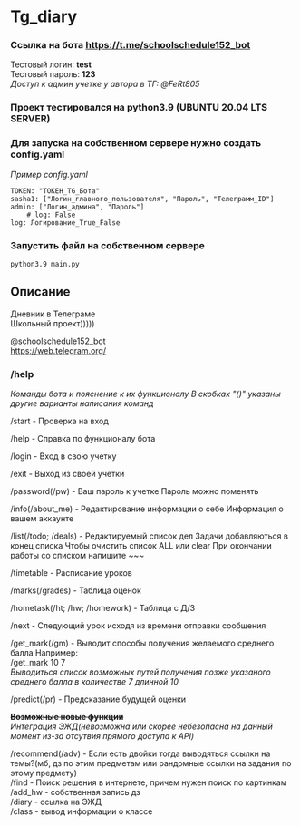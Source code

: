 # Tg_diary
### **Cсылка на бота** https://t.me/schoolschedule152_bot
Тестовый логин: **test**\
Тестовый пароль: **123**\
_Доступ к админ учетке у автора в ТГ: @FeRt805_ 
### Проект тестировался на **python3.9** (UBUNTU 20.04 LTS SERVER)
### Для запуска на собственном сервере нужно создать **config.yaml**   
_Пример config.yaml_   
```
TOKEN: "ТОКЕН_TG_Бота"  
sasha1: ["Логин_главного_пользователя", "Пароль", "Телеграмм_ID"]  
admin: ["Логин_админа", "Пароль"]   
    # log: False   
log: Логирование_True_False
```
### Запустить файл на собственном сервере
```python3.9 main.py```

## Описание
Дневник в Телеграме\
Школьный проект)))))

@schoolschedule152_bot   
https://web.telegram.org/




### /help
_Команды бота и пояснение к их функционалу
В скобках "()" указаны другие варианты написания команд_ 

/start - Проверка на вход

/help - Справка по функционалу бота

/login - Вход в свою учетку

/exit - Выход из своей учетки

/password(/pw) - Ваш пароль к учетке
Пароль можно поменять

/info(/about_me) - Редактирование информации о себе
Информация о вашем аккаунте

/list(/todo; /deals) - Редактируемый список дел
Задачи добавляються в конец списка
Чтобы очистить список ALL или clear
При окончании работы со списком напишите ~~~

/timetable - Расписание уроков

/marks(/grades) - Таблица оценок

/hometask(/ht; /hw; /homework) - Таблица с Д/З 

/next - Следующий урок исходя из времени отправки сообщения

/get_mark(/gm) - Выводит способы получения желаемого среднего балла
Например:\
/get_mark 10 7\
_Выводиться список возможных путей получения позже указаного среднего балла в количестве 7 длинной 10_

/predict(/pr) - Предсказание будущей оценки

**~~Возможные новые функции~~**\
_Интеграция ЭЖД(невозможна или скорее небезопасна на данный момент из-за отсутвия прямого доступа к API)_

/recommend(/adv) - Если есть двойки тогда выводяться ссылки на темы?(мб, дз по этим предметам или рандомные ссылки на задания по этому предмету)\
/find - Поиск решения в интернете, причем нужен поиск по картинкам\
/add_hw - собственная запись дз\
/diary - ссылка на ЭЖД\
/class - вывод информации о классе

